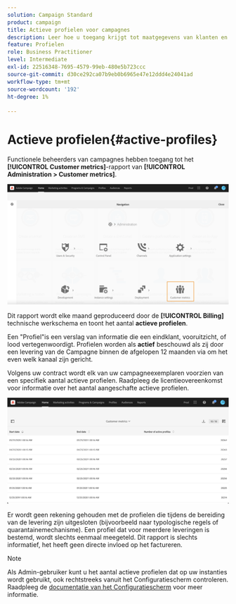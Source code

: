 ```yaml
---
solution: Campaign Standard
product: campaign
title: Actieve profielen voor campagnes
description: Leer hoe u toegang krijgt tot maatgegevens van klanten en actieve profielen
feature: Profielen
role: Business Practitioner
level: Intermediate
exl-id: 22516348-7695-4579-99eb-480e5b723ccc
source-git-commit: d30ce292ca07b9eb0b6965e47e12ddd4e24041ad
workflow-type: tm+mt
source-wordcount: '192'
ht-degree: 1%

---
```


# Actieve profielen{#active-profiles}

Functionele beheerders van campagnes hebben toegang tot het **[!UICONTROL Customer metrics]**-rapport van **[!UICONTROL Administration > Customer metrics]**.

![](assets/audience_customer_metrics.png)

Dit rapport wordt elke maand geproduceerd door de **[!UICONTROL Billing]** technische werkschema en toont het aantal **actieve profielen**.

Een &quot;Profiel&quot;is een verslag van informatie die een eindklant, vooruitzicht, of lood vertegenwoordigt. Profielen worden als **actief** beschouwd als zij door een levering van de Campagne binnen de afgelopen 12 maanden via om het even welk kanaal zijn gericht.

Volgens uw contract wordt elk van uw campagneexemplaren voorzien van een specifiek aantal actieve profielen. Raadpleeg de licentieovereenkomst voor informatie over het aantal aangeschafte actieve profielen.

![](assets/audience_active_profiles_list.png)

Er wordt geen rekening gehouden met de profielen die tijdens de bereiding van de levering zijn uitgesloten (bijvoorbeeld naar typologische regels of quarantainemechanisme). Een profiel dat voor meerdere leveringen is bestemd, wordt slechts eenmaal meegeteld. Dit rapport is slechts informatief, het heeft geen directe invloed op het factureren.

>[!NOTE]
>
>Als Admin-gebruiker kunt u het aantal actieve profielen dat op uw instanties wordt gebruikt, ook rechtstreeks vanuit het Configuratiescherm controleren. Raadpleeg de [documentatie van het Configuratiescherm](https://experienceleague.adobe.com/docs/control-panel/using/performance-monitoring/active-profiles-monitoring.html) voor meer informatie.

